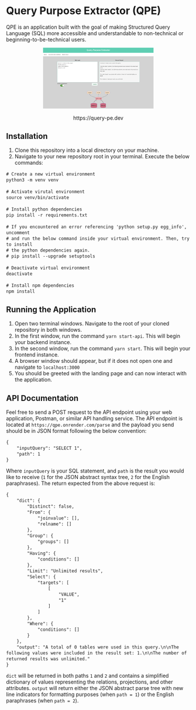 # Query Purpose Extractor (QPE)

QPE is an application built with the goal of making Structured Query Language (SQL) more accessible and understandable to non-technical or beginning-to-be-technical users.

<p align="center">
    <img src="./public/qpe-screenshot.png" width="60%" height="45%" />
</p>

<p align="center">
    https://query-pe.dev
</p>

## Installation

1. Clone this repository into a local directory on your machine.
2. Navigate to your new repository root in your terminal. Execute the below commands:  
```
# Create a new virtual environment
python3 -m venv venv

# Activate virutal environment
source venv/bin/activate

# Install python dependencies
pip install -r requirements.txt

# If you encountered an error referencing 'python setup.py egg_info', uncomment 
# and run the below command inside your virtual environment. Then, try to install 
# the python dependencies again.
# pip install --upgrade setuptools

# Deactivate virtual environment
deactivate

# Install npm dependencies
npm install
```

## Running the Application

1. Open two terminal windows. Navigate to the root of your cloned repository in both windows.
2. In the first window, run the command `yarn start-api`. This will begin your backend instance.
3. In the second window, run the command `yarn start`. This will begin your frontend instance.
4. A browser window should appear, but if it does not open one and navigate to `localhost:3000`
5. You should be greeted with the landing page and can now interact with the application.

## API Documentation

Feel free to send a POST request to the API endpoint using your web application, Postman, or similar API handling service. The API endpoint is located at `https://qpe.onrender.com/parse` and the payload you send should be in JSON format following the below convention:

```
{
    "inputQuery": "SELECT 1",
    "path": 1
}
```

Where `inputQuery` is your SQL statement, and `path` is the result you would like to receive (`1` for the JSON abstract syntax tree, `2` for the English paraphrases). The return expected from the above request is:

```
{
    "dict": {
        "Distinct": false,
        "From": {
            "joinvalue": [],
            "relname": []
        },
        "Group": {
            "groups": []
        },
        "Having": {
            "conditions": []
        },
        "Limit": "Unlimited results",
        "Select": {
            "targets": [
                [
                    "VALUE",
                    "1"
                ]
            ]
        },
        "Where": {
            "conditions": []
        }
    },
    "output": "A total of 0 tables were used in this query.\n\nThe following values were included in the result set: 1.\n\nThe number of returned results was unlimited."
}
```

`dict` will be returned in both paths `1` and `2` and contains a simplified dictionary of values representing the relations, projections, and other attributes. `output` will return either the JSON abstract parse tree with new line indicators for formatting purposes (when `path = 1`) or the English paraphrases (when `path = 2`).